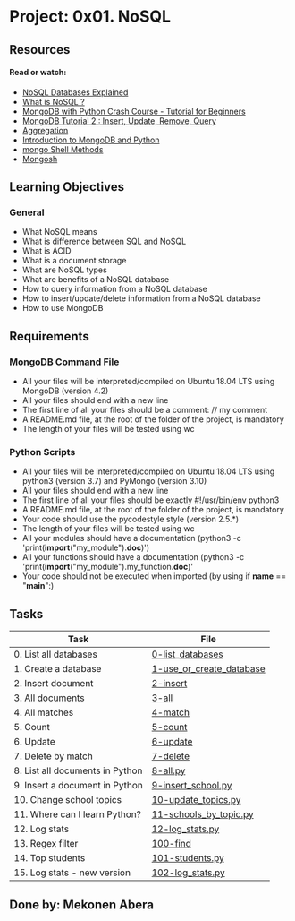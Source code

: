 # Project: 0x01. NoSQL

## Resources

#### Read or watch:

* [NoSQL Databases Explained](https://intranet.alxswe.com/rltoken/wweK7dOY4pf8haCqv9Iv6Q)
* [What is NoSQL ?](https://intranet.alxswe.com/rltoken/QqqNmgzgwopHBv305ki6bg)
* [MongoDB with Python Crash Course - Tutorial for Beginners](https://intranet.alxswe.com/rltoken/RyyP9OH1EMBWWYpTs4TqoA)
* [MongoDB Tutorial 2 : Insert, Update, Remove, Query](https://intranet.alxswe.com/rltoken/9__3tR-NimgXlmjPQwTF-Q)
* [Aggregation](https://intranet.alxswe.com/rltoken/ziEDeniRobC6owPE1_avAQ)
* [Introduction to MongoDB and Python](https://intranet.alxswe.com/rltoken/axwwF4CjO7FnK8Ecochqnw)
* [mongo Shell Methods](https://intranet.alxswe.com/rltoken/lUqnLwOHbbp9FK39ijNmDQ)
* [Mongosh](https://intranet.alxswe.com/rltoken/ipHIVVmAsezINqpk7W0eow)
## Learning Objectives

### General

* What NoSQL means
* What is difference between SQL and NoSQL
* What is ACID
* What is a document storage
* What are NoSQL types
* What are benefits of a NoSQL database
* How to query information from a NoSQL database
* How to insert/update/delete information from a NoSQL database
* How to use MongoDB

## Requirements

### MongoDB Command File

* All your files will be interpreted/compiled on Ubuntu 18.04 LTS using MongoDB (version 4.2)
* All your files should end with a new line
* The first line of all your files should be a comment: // my comment
* A README.md file, at the root of the folder of the project, is mandatory
* The length of your files will be tested using wc

### Python Scripts

* All your files will be interpreted/compiled on Ubuntu 18.04 LTS using python3 (version 3.7) and PyMongo (version 3.10)
* All your files should end with a new line
* The first line of all your files should be exactly #!/usr/bin/env python3
* A README.md file, at the root of the folder of the project, is mandatory
* Your code should use the pycodestyle style (version 2.5.*)
* The length of your files will be tested using wc
* All your modules should have a documentation (python3 -c 'print(__import__("my_module").__doc__)')
* All your functions should have a documentation (python3 -c 'print(__import__("my_module").my_function.__doc__)'
* Your code should not be executed when imported (by using if __name__ == "__main__":)

## Tasks

| Task | File |
| ---- | ---- |
| 0. List all databases | [0-list_databases](./0-list_databases) |
| 1. Create a database | [1-use_or_create_database](./1-use_or_create_database) |
| 2. Insert document | [2-insert](./2-insert) |
| 3. All documents | [3-all](./3-all) |
| 4. All matches | [4-match](./4-match) |
| 5. Count | [5-count](./5-count) |
| 6. Update | [6-update](./6-update) |
| 7. Delete by match | [7-delete](./7-delete) |
| 8. List all documents in Python | [8-all.py](./8-all.py) |
| 9. Insert a document in Python | [9-insert_school.py](./9-insert_school.py) |
| 10. Change school topics | [10-update_topics.py](./10-update_topics.py) |
| 11. Where can I learn Python? | [11-schools_by_topic.py](./11-schools_by_topic.py) |
| 12. Log stats | [12-log_stats.py](./12-log_stats.py) |
| 13. Regex filter | [100-find](./100-find) |
| 14. Top students | [101-students.py](./101-students.py) |
| 15. Log stats - new version | [102-log_stats.py](./102-log_stats.py) |
## Done by: Mekonen Abera
